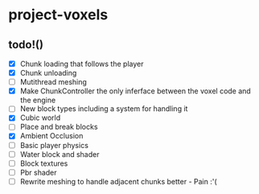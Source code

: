 # project-voxels

## todo!()
- [x] Chunk loading that follows the player
- [x] Chunk unloading
- [ ] Mutithread meshing
- [x] Make ChunkController the only inferface between the voxel code and the engine
- [ ] New block types including a system for handling it
- [x] Cubic world
- [ ] Place and break blocks
- [x] Ambient Occlusion
- [ ] Basic player physics
- [ ] Water block and shader
- [ ] Block textures
- [ ] Pbr shader
- [ ] Rewrite meshing to handle adjacent chunks better - Pain :'( 

